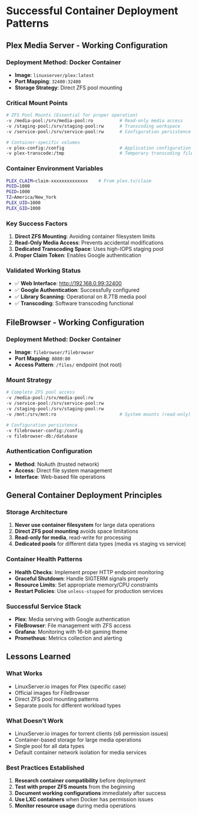 # Successful Container Deployment Patterns

## Plex Media Server - Working Configuration

### Deployment Method: Docker Container
- **Image**: `linuxserver/plex:latest`
- **Port Mapping**: `32400:32400`
- **Storage Strategy**: Direct ZFS pool mounting

### Critical Mount Points
```bash
# ZFS Pool Mounts (Essential for proper operation)
-v /media-pool:/srv/media-pool:ro          # Read-only media access
-v /staging-pool:/srv/staging-pool:rw      # Transcoding workspace
-v /service-pool:/srv/service-pool:rw      # Configuration persistence

# Container-specific volumes
-v plex-config:/config                     # Application configuration
-v plex-transcode:/tmp                     # Temporary transcoding files
```

### Container Environment Variables
```bash
PLEX_CLAIM=claim-xxxxxxxxxxxxxx    # From plex.tv/claim
PUID=1000
PGID=1000
TZ=America/New_York
PLEX_UID=1000
PLEX_GID=1000
```

### Key Success Factors
1. **Direct ZFS Mounting**: Avoiding container filesystem limits
2. **Read-Only Media Access**: Prevents accidental modifications
3. **Dedicated Transcoding Space**: Uses high-IOPS staging pool
4. **Proper Claim Token**: Enables Google authentication

### Validated Working Status
- ✅ **Web Interface**: http://192.168.0.99:32400
- ✅ **Google Authentication**: Successfully configured
- ✅ **Library Scanning**: Operational on 8.7TB media pool
- ✅ **Transcoding**: Software transcoding functional

## FileBrowser - Working Configuration

### Deployment Method: Docker Container
- **Image**: `filebrowser/filebrowser`
- **Port Mapping**: `8080:80`
- **Access Pattern**: `/files/` endpoint (not root)

### Mount Strategy
```bash
# Complete ZFS pool access
-v /media-pool:/srv/media-pool:rw
-v /service-pool:/srv/service-pool:rw
-v /staging-pool:/srv/staging-pool:rw
-v /mnt:/srv/mnt:ro                        # System mounts (read-only)

# Configuration persistence
-v filebrowser-config:/config
-v filebrowser-db:/database
```

### Authentication Configuration
- **Method**: NoAuth (trusted network)
- **Access**: Direct file system management
- **Interface**: Web-based file operations

## General Container Deployment Principles

### Storage Architecture
1. **Never use container filesystem** for large data operations
2. **Direct ZFS pool mounting** avoids space limitations
3. **Read-only for media**, read-write for processing
4. **Dedicated pools** for different data types (media vs staging vs service)

### Container Health Patterns
- **Health Checks**: Implement proper HTTP endpoint monitoring
- **Graceful Shutdown**: Handle SIGTERM signals properly
- **Resource Limits**: Set appropriate memory/CPU constraints
- **Restart Policies**: Use `unless-stopped` for production services

### Successful Service Stack
- **Plex**: Media serving with Google authentication
- **FileBrowser**: File management with ZFS access
- **Grafana**: Monitoring with 16-bit gaming theme
- **Prometheus**: Metrics collection and alerting

## Lessons Learned

### What Works
- LinuxServer.io images for Plex (specific case)
- Official images for FileBrowser
- Direct ZFS pool mounting patterns
- Separate pools for different workload types

### What Doesn't Work
- LinuxServer.io images for torrent clients (s6 permission issues)
- Container-based storage for large media operations
- Single pool for all data types
- Default container network isolation for media services

### Best Practices Established
1. **Research container compatibility** before deployment
2. **Test with proper ZFS mounts** from the beginning
3. **Document working configurations** immediately after success
4. **Use LXC containers** when Docker has permission issues
5. **Monitor resource usage** during media operations